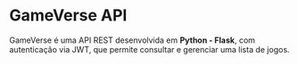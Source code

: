 # GameVerse API

GameVerse é uma API REST desenvolvida em **Python - Flask**, com autenticação via JWT, que permite consultar e gerenciar uma lista de jogos.


